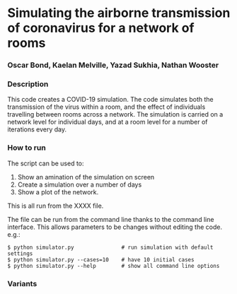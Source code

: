 # Simulating the airborne transmission of coronavirus for a network of rooms


### Oscar Bond, Kaelan Melville, Yazad Sukhia, Nathan Wooster



### Description

This code creates a COVID-19 simulation. The code simulates both the transmission of the virus within a room, and the effect of individuals 
travelling between rooms across a network. The simulation is carried on a network level for individual days, 
and at a room level for a number of iterations every day.

### How to run

The script can be used to:

1. Show an amination of the simulation on screen
2. Create a simulation over a number of days
3. Show a plot of the network.

This is all run from the XXXX file. 

The file can be run from the command line thanks to the command line 
interface. This allows parameters to be changes without editing the code. e.g.:

    $ python simulator.py               # run simulation with default settings
    $ python simulator.py --cases=10    # have 10 initial cases
    $ python simulator.py --help        # show all command line options





### Variants 